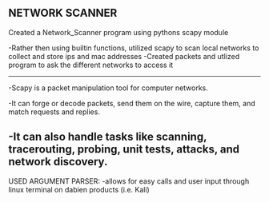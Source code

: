 NETWORK SCANNER
-----------------------------------------------------------------------------------------------------------------------
Created a Network_Scanner program using pythons scapy module

-Rather then using builtin functions, utilized scapy to scan local networks to collect and store ips and mac addresses
-Created packets and utlized program to ask the different networks to access it

------------------------------------------------------------------------------------------------------------------------
-Scapy is a packet manipulation tool for computer networks.

-It can forge or decode packets, send them on the wire, capture them, and match requests and replies.

-It can also handle tasks like scanning, tracerouting, probing, unit tests, attacks, and network discovery.
------------------------------------------------------------------------------------------------------------------------
USED ARGUMENT PARSER:
-allows for easy calls and user input through linux terminal on dabien products (i.e. Kali)
